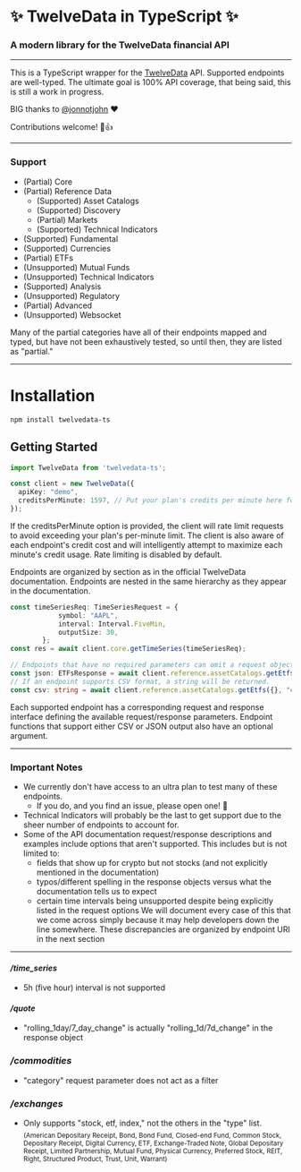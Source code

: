 # ✨ TwelveData in TypeScript ✨
### A modern library for the TwelveData financial API
---------
This is a TypeScript wrapper for the [TwelveData](https://www.twelvedata.com) API. Supported endpoints are well-typed.
The ultimate goal is 100% API coverage, that being said, this is still a work in progress.

BIG thanks to [@jonnotjohn](https://github.com/jonnotjohn) ❤️

Contributions welcome! 🥺👍

---
### Support
- (Partial)     Core
- (Partial)     Reference Data
  - (Supported) Asset Catalogs
  - (Supported) Discovery
  - (Partial)   Markets 
  - (Supported) Technical Indicators
- (Supported)   Fundamental 
- (Supported)   Currencies
- (Partial) ETFs 
- (Unsupported) Mutual Funds
- (Unsupported) Technical Indicators
- (Supported)   Analysis 
- (Unsupported) Regulatory
- (Partial)     Advanced
- (Unsupported) Websocket

Many of the partial categories have all of their endpoints mapped and typed, but have not been exhaustively tested, so until then, they are listed as "partial."

---
# Installation

```
npm install twelvedata-ts
```

## Getting Started
```typescript
import TwelveData from 'twelvedata-ts';

const client = new TwelveData({
  apiKey: "demo",
  creditsPerMinute: 1597, // Put your plan's credits per minute here for automatic rate limiting
});
```
If the creditsPerMinute option is provided, the client will rate limit requests to avoid exceeding your plan's per-minute limit. The client is also aware of each endpoint's credit cost and will intelligently attempt to maximize each minute's credit usage. Rate limiting is disabled by default.

Endpoints are organized by section as in the official TwelveData documentation. 
Endpoints are nested in the same hierarchy as they appear in the documentation.

```typescript
const timeSeriesReq: TimeSeriesRequest = {
            symbol: "AAPL",
            interval: Interval.FiveMin,
            outputSize: 30,
        };
const res = await client.core.getTimeSeries(timeSeriesReq);
```

```typescript
// Endpoints that have no required parameters can omit a request object.
const json: ETFsResponse = await client.reference.assetCatalogs.getEtfs();
// If an endpoint supports CSV format, a string will be returned.
const csv: string = await client.reference.assetCatalogs.getEtfs({}, "csv");

```
Each supported endpoint has a corresponding request and response interface defining the available request/response parameters.
Endpoint functions that support either CSV or JSON output also have an optional argument.


---
### Important Notes
- We currently don't have access to an ultra plan to test many of these endpoints.
  - If you do, and you find an issue, please open one! 🥹
- Technical Indicators will probably be the last to get support due to the sheer number of endpoints to account for.
- Some of the API documentation request/response descriptions and examples include options that aren't supported. This includes but is not limited to: 
  - fields that show up for crypto but not stocks (and not explicitly mentioned in the documentation)
  - typos/different spelling in the response objects versus what the documentation tells us to expect
  - certain time intervals being unsupported despite being explicitly listed in the request options
We will document every case of this that we come across simply because it may help developers down the line somewhere. These discrepancies are organized by endpoint URI in the next section

---

#### */time_series*
- 5h (five hour) interval is not supported

#### */quote*
- "rolling_1day/7_day_change" is actually "rolling_1d/7d_change" in the response object

### */commodities*
- "category" request parameter does not act as a filter

### */exchanges*
- Only supports "stock, etf, index," not the others in the "type" list. </br><sub>(American Depositary Receipt, Bond, Bond Fund, Closed-end Fund, Common Stock, Depositary Receipt, Digital Currency, ETF, Exchange-Traded Note, Global Depositary Receipt, Limited Partnership, Mutual Fund, Physical Currency, Preferred Stock, REIT, Right, Structured Product, Trust, Unit, Warrant)</sub>

